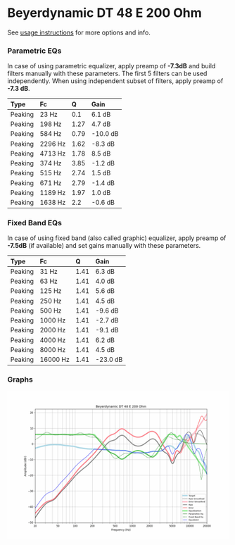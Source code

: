 # Beyerdynamic DT 48 E 200 Ohm
See [usage instructions](https://github.com/jaakkopasanen/AutoEq#usage) for more options and info.

### Parametric EQs
In case of using parametric equalizer, apply preamp of **-7.3dB** and build filters manually
with these parameters. The first 5 filters can be used independently.
When using independent subset of filters, apply preamp of **-7.3 dB**.

| Type    | Fc      |    Q | Gain     |
|:--------|:--------|:-----|:---------|
| Peaking | 23 Hz   | 0.1  | 6.1 dB   |
| Peaking | 198 Hz  | 1.27 | 4.7 dB   |
| Peaking | 584 Hz  | 0.79 | -10.0 dB |
| Peaking | 2296 Hz | 1.62 | -8.3 dB  |
| Peaking | 4713 Hz | 1.78 | 8.5 dB   |
| Peaking | 374 Hz  | 3.85 | -1.2 dB  |
| Peaking | 515 Hz  | 2.74 | 1.5 dB   |
| Peaking | 671 Hz  | 2.79 | -1.4 dB  |
| Peaking | 1189 Hz | 1.97 | 1.0 dB   |
| Peaking | 1638 Hz | 2.2  | -0.6 dB  |

### Fixed Band EQs
In case of using fixed band (also called graphic) equalizer, apply preamp of **-7.5dB**
(if available) and set gains manually with these parameters.

| Type    | Fc       |    Q | Gain     |
|:--------|:---------|:-----|:---------|
| Peaking | 31 Hz    | 1.41 | 6.3 dB   |
| Peaking | 63 Hz    | 1.41 | 4.0 dB   |
| Peaking | 125 Hz   | 1.41 | 5.6 dB   |
| Peaking | 250 Hz   | 1.41 | 4.5 dB   |
| Peaking | 500 Hz   | 1.41 | -9.6 dB  |
| Peaking | 1000 Hz  | 1.41 | -2.7 dB  |
| Peaking | 2000 Hz  | 1.41 | -9.1 dB  |
| Peaking | 4000 Hz  | 1.41 | 6.2 dB   |
| Peaking | 8000 Hz  | 1.41 | 4.5 dB   |
| Peaking | 16000 Hz | 1.41 | -23.0 dB |

### Graphs
![](./Beyerdynamic%20DT%2048%20E%20200%20Ohm.png)